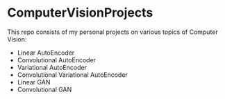 # ComputerVisionProjects
This repo consists of my personal projects on various topics of Computer Vision:

- Linear AutoEncoder
- Convolutional AutoEncoder
- Variational AutoEncoder
- Convolutional Variational AutoEncoder
- Linear GAN
- Convolutional GAN
